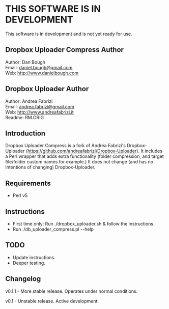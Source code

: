 THIS SOFTWARE IS IN DEVELOPMENT
===============================
This software is in development and is not yet ready for use. 

Dropbox Uploader Compress Author
--------------------------------
Author: Dan Bough  
Email:  daniel.bough@gmail.com  
Web:    http://www.danielbough.com  

Dropbox Uploader Author  
-----------------------
Author: Andrea Fabrizi  
Email:  andrea.fabrizi@gmail.com  
Web:    http://www.andreafabrizi.it  
Readme:  RM.ORIG

Introduction
------------
Dropbox Uploader Compress is a fork of Andrea Fabrizi's Dropbox-Uploader (https://github.com/andreafabrizi/Dropbox-Uploader).  It includes a Perl wrapper that adds extra functionality (folder compression, and target file/folder custom names for example.)  It does not change (and has no intentions of changing) Dropbox-Uploader.

Requirements
------------
- Perl v5

Instructions
------------
- First time only:  Run ./dropbox_uploader.sh & follow the instructions.
- Run ./db_uploader_compress.pl --help

TODO
----
- Update instructions.
- Deeper testing.

Changelog
---------
v0.1.1 - More stable release.  Operates under normal conditions.

v0.1 - Unstable release.  Active development.


 